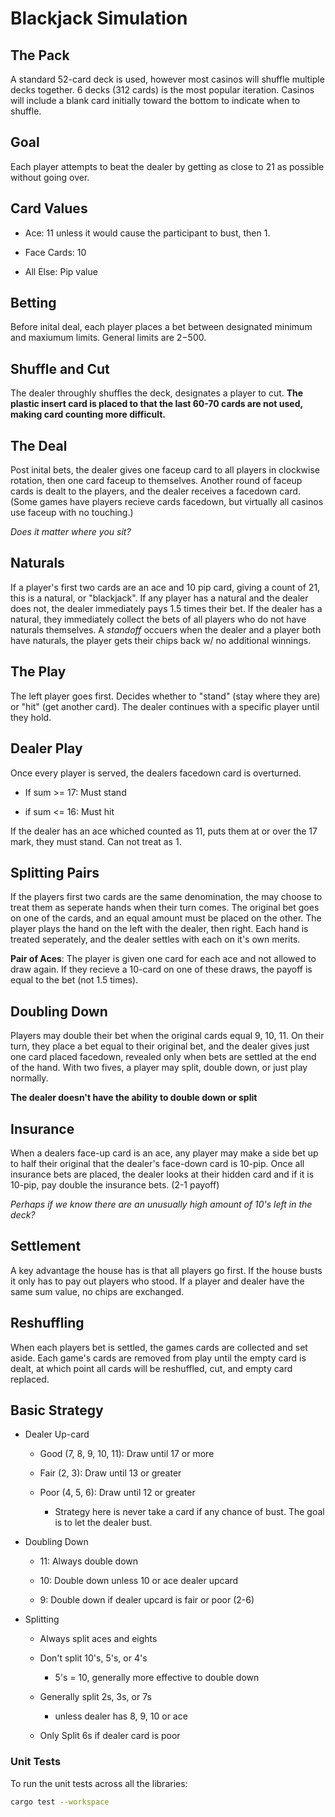 # Blackjack Simulation

## The Pack

A standard 52-card deck is used, however most casinos will shuffle multiple decks together. 6 decks (312 cards) is the most popular iteration. Casinos will include a blank card initially toward the bottom to indicate when to shuffle.

## Goal

Each player attempts to beat the dealer by getting as close to 21 as possible without going over.

## Card Values

- Ace: 11 unless it would cause the participant to bust, then 1.

- Face Cards: 10

- All Else: Pip value

## Betting

Before inital deal, each player places a bet between designated minimum and maxiumum limits. General limits are $2-$500.

## Shuffle and Cut

The dealer throughly shuffles the deck, designates a player to cut. **The plastic insert card is placed to that the last 60-70 cards are not used, making card counting more difficult.**

## The Deal

Post inital bets, the dealer gives one faceup card to all players in clockwise rotation, then one card faceup to themselves. Another round of faceup cards is dealt to the players, and the dealer receives a facedown card. (Some games have players recieve cards facedown, but virtually all casinos use faceup with no touching.)

_Does it matter where you sit?_

## Naturals

If a player's first two cards are an ace and 10 pip card, giving a count of 21, this is a natural, or "blackjack". If any player has a natural and the dealer does not, the dealer immediately pays 1.5 times their bet. If the dealer has a natural, they immediately collect the bets of all players who do not have naturals themselves. A _standoff_ occuers when the dealer and a player both have naturals, the player gets their chips back w/ no additional winnings.

## The Play

The left player goes first. Decides whether to "stand" (stay where they are) or "hit" (get another card). The dealer continues with a specific player until they hold.

## Dealer Play

Once every player is served, the dealers facedown card is overturned.

- If sum >= 17: Must stand

- if sum <= 16: Must hit

If the dealer has an ace whiched counted as 11, puts them at or over the 17 mark, they must stand. Can not treat as 1.

## Splitting Pairs

If the players first two cards are the same denomination, the may choose to treat them as seperate hands when their turn comes. The original bet goes on one of the cards, and an equal amount must be placed on the other. The player plays the hand on the left with the dealer, then right. Each hand is treated seperately, and the dealer settles with each on it's own merits.

**Pair of Aces**: The player is given one card for each ace and not allowed to draw again. If they recieve a 10-card on one of these draws, the payoff is equal to the bet (not 1.5 times).

## Doubling Down

Players may double their bet when the original cards equal 9, 10, 11. On their turn, they place a bet equal to their original bet, and the dealer gives just one card placed facedown, revealed only when bets are settled at the end of the hand. With two fives, a player may split, double down, or just play normally.

**The dealer doesn't have the ability to double down or split**

## Insurance

When a dealers face-up card is an ace, any player may make a side bet up to half their original that the dealer's face-down card is 10-pip. Once all insurance bets are placed, the dealer looks at their hidden card and if it is 10-pip, pay double the insurance bets. (2-1 payoff)

_Perhaps if we know there are an unusually high amount of 10's left in the deck?_

## Settlement

A key advantage the house has is that all players go first. If the house busts it only has to pay out players who stood. If a player and dealer have the same sum value, no chips are exchanged.

## Reshuffling

When each players bet is settled, the games cards are collected and set aside. Each game's cards are removed from play until the empty card is dealt, at which point all cards will be reshuffled, cut, and empty card replaced.

## Basic Strategy

- Dealer Up-card

  - Good (7, 8, 9, 10, 11): Draw until 17 or more

  - Fair (2, 3): Draw until 13 or greater

  - Poor (4, 5, 6): Draw until 12 or greater

    - Strategy here is never take a card if any chance of bust. The goal is to let the dealer bust.

- Doubling Down

  - 11: Always double down

  - 10: Double down unless 10 or ace dealer upcard

  - 9: Double down if dealer upcard is fair or poor (2-6)

- Splitting

  - Always split aces and eights

  - Don't split 10's, 5's, or 4's

    - 5's = 10, generally more effective to double down

  - Generally split 2s, 3s, or 7s

    - unless dealer has 8, 9, 10 or ace

  - Only Split 6s if dealer card is poor

### Unit Tests

To run the unit tests across all the libraries:

```bash
cargo test --workspace
```
